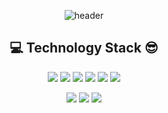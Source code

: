 <div align="center">

  ![header](https://capsule-render.vercel.app/api?type=Waving&color=auto&height=300&section=header&text=BoEun%20Lee&fontSize=90)
<!-- [![Anurag's github stats](https://github-readme-stats.vercel.app/api?username=nueob)](https://github.com/anuraghazra/github-readme-stats) -->

:computer: Technology Stack :sunglasses:
---------------------
<img src="https://img.shields.io/badge/PHP-blueviolet?style=flat-square&logo=PHP&logoColor=white"/></a>
<img src="https://img.shields.io/badge/CodeIgniter-red?style=flat-square&logo=CodeIgniter&logoColor=white"/></a>
<img src="https://img.shields.io/badge/NodeJS-yellowgreen?style=flat-square&logo=Node.js&logoColor=white"/></a>
<img src="https://img.shields.io/badge/ExpressJS-inactive?style=flat-square&logo=Express&logoColor=white"/></a>
<img src="https://img.shields.io/badge/VueJS-brightgreen?style=flat-square&logo=Vue.js&logoColor=white"/></a>
<img src="https://img.shields.io/badge/JavaScript-yellow?style=flat-square&logo=JavaScript&logoColor=white"/></a>

<img src="https://img.shields.io/badge/xampp-orange?style=flat-square&logo=XAMPP&logoColor=white"/></a>
<img src="https://img.shields.io/badge/DBeaver-inactive?style=flat-square&logo=PHP&logoColor=white"/></a>
<img src="https://img.shields.io/badge/VSCODE-blue?style=flat-square&logo=Visual Studio Code&logoColor=white"/></a>

<!-- ![Notion](https://img.shields.io/badge/Notion-%23000000.svg?style=for-the-badge&logo=notion&logoColor=white) -->

</div>
<!--
**nueob/nueob** is a ✨ _special_ ✨ repository because its `README.md` (this file) appears on your GitHub profile.

Here are some ideas to get you started:

- 🔭 I’m currently working on ...
- 🌱 I’m currently learning ...
- 👯 I’m looking to collaborate on ...
- 🤔 I’m looking for help with ...
- 💬 Ask me about ...
- 📫 How to reach me: ...
- 😄 Pronouns: ...
- ⚡ Fun fact: ...
-->
